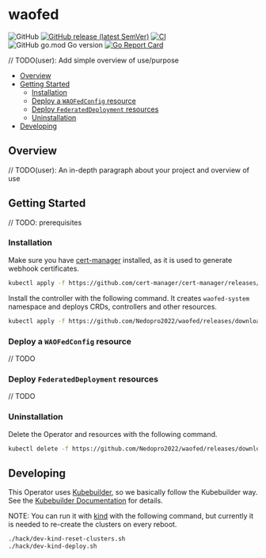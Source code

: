# waofed

![GitHub](https://img.shields.io/github/license/Nedopro2022/waofed)
[![GitHub release (latest SemVer)](https://img.shields.io/github/v/release/Nedopro2022/waofed)](https://github.com/Nedopro2022/waofed/releases/latest)
[![CI](https://github.com/Nedopro2022/waofed/actions/workflows/ci.yaml/badge.svg)](https://github.com/Nedopro2022/waofed/actions/workflows/ci.yaml)
![GitHub go.mod Go version](https://img.shields.io/github/go-mod/go-version/Nedopro2022/waofed)
[![Go Report Card](https://goreportcard.com/badge/github.com/Nedopro2022/waofed)](https://goreportcard.com/report/github.com/Nedopro2022/waofed)

// TODO(user): Add simple overview of use/purpose

<!-- START doctoc generated TOC please keep comment here to allow auto update -->
<!-- DON'T EDIT THIS SECTION, INSTEAD RE-RUN doctoc TO UPDATE -->

- [Overview](#overview)
- [Getting Started](#getting-started)
  - [Installation](#installation)
  - [Deploy a `WAOFedConfig` resource](#deploy-a-waofedconfig-resource)
  - [Deploy `FederatedDeployment` resources](#deploy-federateddeployment-resources)
  - [Uninstallation](#uninstallation)
- [Developing](#developing)

<!-- END doctoc generated TOC please keep comment here to allow auto update -->

## Overview
// TODO(user): An in-depth paragraph about your project and overview of use

## Getting Started
// TODO: prerequisites

### Installation

Make sure you have [cert-manager](https://cert-manager.io/) installed, as it is used to generate webhook certificates.

```sh
kubectl apply -f https://github.com/cert-manager/cert-manager/releases/download/v1.10.0/cert-manager.yaml
```

Install the controller with the following command. It creates `waofed-system` namespace and deploys CRDs, controllers and other resources.

```sh
kubectl apply -f https://github.com/Nedopro2022/waofed/releases/download/v0.1.0/waofed.yaml
```

### Deploy a `WAOFedConfig` resource
// TODO

### Deploy `FederatedDeployment` resources
// TODO

### Uninstallation

Delete the Operator and resources with the following command.

```sh
kubectl delete -f https://github.com/Nedopro2022/waofed/releases/download/v0.1.0/waofed.yaml
```

## Developing

This Operator uses [Kubebuilder](https://github.com/kubernetes-sigs/kubebuilder), so we basically follow the Kubebuilder way. See the [Kubebuilder Documentation](https://book.kubebuilder.io/introduction.html) for details.


NOTE: You can run it with [kind](https://kind.sigs.k8s.io/) with the following command, but currently it is needed to re-create the clusters on every reboot.

```sh
./hack/dev-kind-reset-clusters.sh
./hack/dev-kind-deploy.sh
```
